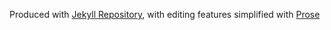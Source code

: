 Produced with [Jekyll Repository](https://github.com/jekyll/jekyll), with editing features simplified with [Prose](http://prose.io/#about)
